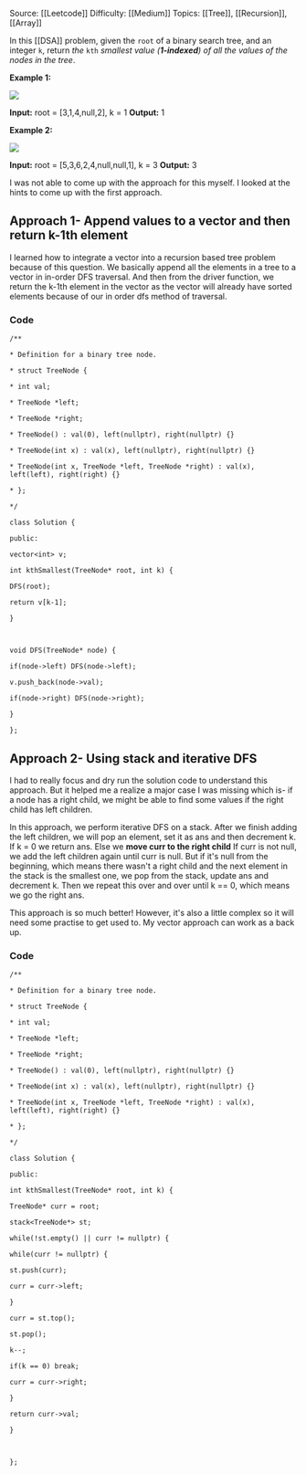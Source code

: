 Source: [[Leetcode]]
Difficulty: [[Medium]]
Topics: [[Tree]], [[Recursion]], [[Array]]

In this [[DSA]] problem, given the `root` of a binary search tree, and an integer `k`, return _the_ `kth` _smallest value (**1-indexed**) of all the values of the nodes in the tree_.

**Example 1:**

![](https://assets.leetcode.com/uploads/2021/01/28/kthtree1.jpg)

**Input:** root = [3,1,4,null,2], k = 1
**Output:** 1

**Example 2:**

![](https://assets.leetcode.com/uploads/2021/01/28/kthtree2.jpg)

**Input:** root = [5,3,6,2,4,null,null,1], k = 3
**Output:** 3

I was not able to come up with the approach for this myself.
I looked at the hints to come up with the first approach.
## Approach 1- Append values to a vector and then return k-1th element
I learned how to integrate a vector into a recursion based tree problem because of this question.
We basically append all the elements in a tree to a vector in in-order DFS traversal.
And then from the driver function, we return the k-1th element in the vector as the vector will already have sorted elements because of our in order dfs method of traversal.
### Code 
```
/**

* Definition for a binary tree node.

* struct TreeNode {

* int val;

* TreeNode *left;

* TreeNode *right;

* TreeNode() : val(0), left(nullptr), right(nullptr) {}

* TreeNode(int x) : val(x), left(nullptr), right(nullptr) {}

* TreeNode(int x, TreeNode *left, TreeNode *right) : val(x), left(left), right(right) {}

* };

*/

class Solution {

public:

vector<int> v;

int kthSmallest(TreeNode* root, int k) {

DFS(root);

return v[k-1];

}

  

void DFS(TreeNode* node) {

if(node->left) DFS(node->left);

v.push_back(node->val);

if(node->right) DFS(node->right);

}

};
```

## Approach 2- Using stack and iterative DFS
I had to really focus and dry run the solution code to understand this approach. But it helped me a realize a major case I was missing which is- if a node has a right child, we might be able to find some values if the right child has left children.

In this approach, we perform iterative DFS on a stack. After we finish adding the left children, we will pop an element, set it as ans and then decrement k. If k = 0 we return ans. Else we **move  curr to the right child**
If curr is not null, we add the left children again until curr is null.
But if it's null from the beginning, which means there wasn't a right child and the next element in the stack is the smallest one, we pop from the stack, update ans and decrement k. Then we repeat this over and over until k == 0, which means we go the right ans.

This approach is so much better! However, it's also a little complex so it will need some practise to get used to. My vector approach can work as a back up.

### Code 
```
/**

* Definition for a binary tree node.

* struct TreeNode {

* int val;

* TreeNode *left;

* TreeNode *right;

* TreeNode() : val(0), left(nullptr), right(nullptr) {}

* TreeNode(int x) : val(x), left(nullptr), right(nullptr) {}

* TreeNode(int x, TreeNode *left, TreeNode *right) : val(x), left(left), right(right) {}

* };

*/

class Solution {

public:

int kthSmallest(TreeNode* root, int k) {

TreeNode* curr = root;

stack<TreeNode*> st;

while(!st.empty() || curr != nullptr) {

while(curr != nullptr) {

st.push(curr);

curr = curr->left;

}

curr = st.top();

st.pop();

k--;

if(k == 0) break;

curr = curr->right;

}

return curr->val;

}

  

};
```
